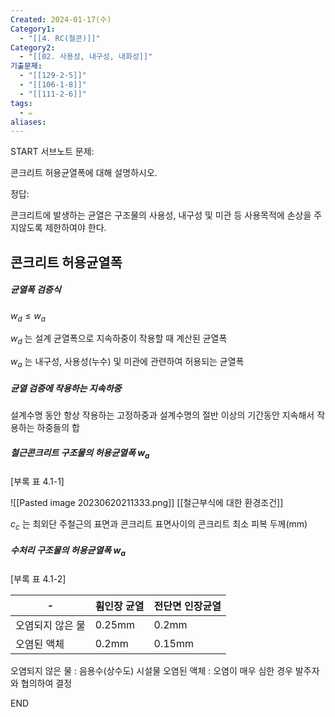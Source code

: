 ```yaml
---
Created: 2024-01-17(수)
Category1:
  - "[[4. RC(철콘)]]"
Category2:
  - "[[02. 사용성, 내구성, 내화성]]"
기출문제:
  - "[[129-2-5]]"
  - "[[106-1-8]]"
  - "[[111-2-6]]"
tags:
  - ✏️
aliases:
---
```

START
서브노트
문제:  

콘크리트 허용균열폭에 대해 설명하시오.

정답: 

콘크리트에 발생하는 균열은 구조물의 사용성, 내구성 및 미관 등 사용목적에 손상을 주지않도록 제한하여야 한다.

## 콘크리트 허용균열폭

##### 균열폭 검증식

$w_d \leq w_a$

$w_d$ 는 설계 균열폭으로 지속하중이 작용할 때 계산된 균열폭

$w_a$ 는 내구성, 사용성(누수) 및 미관에 관련하여 허용되는 균열폭

##### 균열 검증에 작용하는 지속하중

설계수명 동안 항상 작용하는 고정하중과 설계수명의 절반 이상의 기간동안 지속해서 작용하는 하중들의 합

##### 철근콘크리트 구조물의 허용균열폭 $w_a$
[부록 표 4.1-1]

![[Pasted image 20230620211333.png]] [[철근부식에 대한 환경조건]]

$c_c$ 는 최외단 주철근의 표면과 콘크리트 표면사이의 콘크리트 최소 피복 두께(mm)

##### 수처리 구조물의 허용균열폭 $w_a$
[부록 표 4.1-2]

| -         | 휨인장 균열 | 전단면 인장균열 |
| --------- | ------ | -------- |
| 오염되지 않은 물 | 0.25mm | 0.2mm    |
| 오염된 액체    | 0.2mm  | 0.15mm   |
오염되지 않은 물 : 음용수(상수도) 시설물
오염된 액체 : 오염이 매우 심한 경우 발주자와 협의하여 결정
<!--ID: 1687265196561-->
END